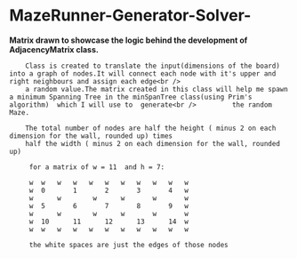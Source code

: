 # MazeRunner-Generator-Solver-


**Matrix drawn to showcase the logic behind the development of AdjacencyMatrix class.**
        
        Class is created to translate the input(dimensions of the board) into a graph of nodes.It will connect each node with it's upper and right neighbours and assign each edge<br />
        a random value.The matrix created in this class will help me spawn a minimum Spanning Tree in the minSpanTree class(using Prim's algorithm)  which I will use to  generate<br />         the random Maze.
        
        The total number of nodes are half the height ( minus 2 on each dimension for the wall, rounded up) times
        half the width ( minus 2 on each dimension for the wall, rounded up)

         for a matrix of w = 11  and h = 7:

         w  w   w   w   w   w   w   w   w   w   w
         w  0       1       2       3       4   w
         w      w        w      w       w       w
         w  5       6       7       8       9   w
         w      w        w      w       w       w
         w  10      11      12      13      14  w
         w  w   w   w   w   w   w   w   w   w   w

         the white spaces are just the edges of those nodes
         
        
